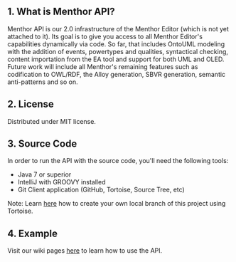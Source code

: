 ## 1. What is Menthor API?

Menthor API is our 2.0 infrastructure of the Menthor Editor (which is not yet attached to it). Its goal is to give you access to all Menthor Editor's capabilities dynamically via code. So far, that includes OntoUML modeling with the addition of events, powertypes and qualities, syntactical checking, content importation from the EA tool and support for both UML and OLED. Future work will include all Menthor's remaining features such as codification to OWL/RDF, the Alloy generation, SBVR generation, semantic anti-patterns and so on.

## 2. License

Distributed under MIT license.

## 3. Source Code

In order to run the API with the source code, you'll need the following tools:
* Java 7 or superior
* IntelliJ with GROOVY installed
* Git Client application (GitHub, Tortoise, Source Tree, etc)

Note: Learn [here](http://joelabrahamsson.com/remote-branches-with-tortoisegit/) how to create your own local branch of this project using Tortoise.

## 4. Example

Visit our wiki pages [here](https://github.com/tgoprince/menthor-api/wiki) to learn how to use the API.




